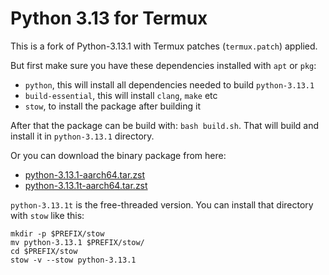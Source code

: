 # Python 3.13 for Termux

This is a fork of Python-3.13.1 with Termux patches (`termux.patch`) applied.

But first make sure you have these dependencies installed with `apt` or `pkg`:

 - `python`, this will install all dependencies needed to build `python-3.13.1`
 - `build-essential`, this will install `clang`, `make` etc
 - `stow`, to install the package after building it

After that the package can be build with: `bash build.sh`. That will build and install it in `python-3.13.1` directory.

Or you can download the binary package from here:

 - [python-3.13.1-aarch64.tar.zst](https://public.8018985.xyz/python-3.13.1-aarch64.tar.zst)
 - [python-3.13.1t-aarch64.tar.zst](https://public.8018985.xyz/python-3.13.1t-aarch64.tar.zst)

`python-3.13.1t` is the free-threaded version. You can install that directory with `stow` like this:

```
mkdir -p $PREFIX/stow
mv python-3.13.1 $PREFIX/stow/
cd $PREFIX/stow
stow -v --stow python-3.13.1
```

